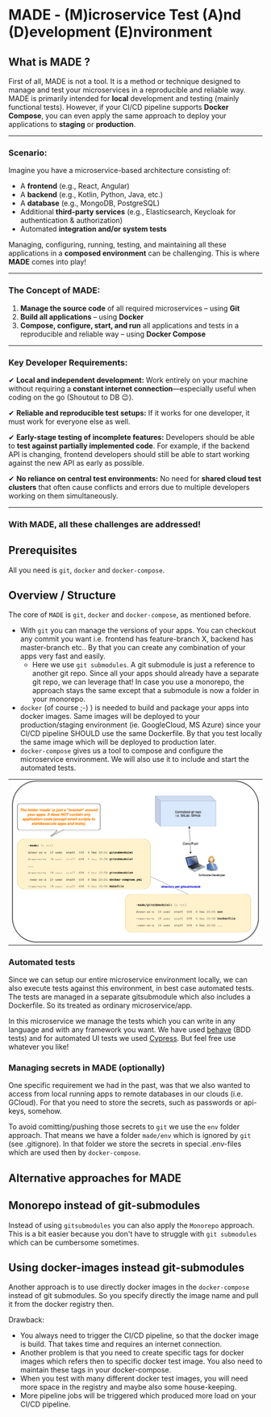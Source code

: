 #  MADE - (M)icroservice Test (A)nd (D)evelopment (E)nvironment

## What is MADE ?


First of all, MADE is not a tool. It is a method or technique designed to manage and test your microservices in a reproducible and reliable way. MADE is primarily intended for **local** development and testing (mainly functional tests). However, if your CI/CD pipeline supports **Docker Compose**, you can even apply the same approach to deploy your applications to **staging** or **production**.  

---

### **Scenario:**  
Imagine you have a microservice-based architecture consisting of:  
- A **frontend** (e.g., React, Angular)  
- A **backend** (e.g., Kotlin, Python, Java, etc.)  
- A **database** (e.g., MongoDB, PostgreSQL)  
- Additional **third-party services** (e.g., Elasticsearch, Keycloak for authentication & authorization)  
- Automated **integration and/or system tests**  

Managing, configuring, running, testing, and maintaining all these applications in a **composed environment** can be challenging. This is where **MADE** comes into play!  

---

### **The Concept of MADE:**  
1. **Manage the source code** of all required microservices – using **Git**  
2. **Build all applications** – using **Docker**  
3. **Compose, configure, start, and run** all applications and tests in a reproducible and reliable way – using **Docker Compose**  

---

### **Key Developer Requirements:**  
✔ **Local and independent development:** Work entirely on your machine without requiring a **constant internet connection**—especially useful when coding on the go (Shoutout to DB 😉).  

✔ **Reliable and reproducible test setups:** If it works for one developer, it must work for everyone else as well.  

✔ **Early-stage testing of incomplete features:** Developers should be able to **test against partially implemented code**. For example, if the backend API is changing, frontend developers should still be able to start working against the new API as early as possible.  

✔ **No reliance on central test environments:** No need for **shared cloud test clusters** that often cause conflicts and errors due to multiple developers working on them simultaneously.  

---

### **With MADE, all these challenges are addressed!**

## Prerequisites

All you need is `git`, `docker` and `docker-compose`. 

## Overview / Structure
The core of `MADE` is `git`, `docker` and `docker-compose`, as mentioned before.

* With `git` you can manage the versions of your apps. You can checkout any commit you want i.e. frontend has feature-branch X, backend has master-branch etc.. 
By that you can create any combination of your apps very fast and easily. 
    * Here we use `git submodules`. A git submodule is just a reference to another git repo. 
    Since all your apps should already have a separate git repo, we can leverage that! In case you use a monorepo, the approach stays the same except that a submodule is now a folder in your monorepo.
* `docker` (of course ;-) ) is needed to build and package your apps into docker images. 
Same images will be deployed to your production/staging environment (ie. GoogleCloud, MS Azure) since your CI/CD pipeline SHOULD use the same Dockerfile. By that you test locally the same image which will be deployed to production later.
* `docker-compose` gives us a tool to compose and configure the microservice environment. We will also use it to include and start the automated tests. 

<table><tr><td>
<img align="center" src="./docs/pics/overview_it_platform.png" width="800">
</td></tr></table>

### Automated tests

Since we can setup our entire microservice environment locally, we can also execute tests against this environment, in best case automated tests. 
The tests are managed in a separate gitsubmodule which also includes a Dockerfile. So its treated as ordinary microservice/app.

In this microservice we manage the tests which you can write in any language and with any framework you want. 
We have used  [behave](https://behave.readthedocs.io/en/latest/) (BDD tests) and for automated UI tests we used [Cypress](https://www.cypress.io/). But feel free use whatever you like!

### Managing secrets in MADE (optionally)
One specific requirement we had in the past, was that we also wanted to access from local running apps to remote databases in our clouds (i.e. GCloud).
For that you need to store the secrets, such as passwords or api-keys, somehow.

To avoid comitting/pushing those secrets to `git` we use the `env` folder approach. 
That means we have a folder `made/env` which is ignored by `git` (see .gitignore). 
In that folder we store the secrets in special .env-files which are used then by `docker-compose`.

## Alternative approaches for MADE

## Monorepo instead of git-submodules
Instead of using `gitsubmodules` you can also apply the `Monorepo` approach. This is a bit easier because you don't have to struggle with `git submodules` which can be cumbersome sometimes.


## Using docker-images instead git-submodules
Another approach is to use directly docker images in the `docker-compose` instead of git submodules. 
So you specify directly the image name and pull it from the docker registry then.

Drawback: 
* You always need to trigger the CI/CD pipeline, so that the docker image is build. That takes time and requires an internet connection.
* Another problem is that you need to create specific tags for docker images which refers then to specific docker test image. 
You also need to maintain these tags in your docker-compose.
* When you test with many different docker test images, you will need more space in the registry and maybe also some house-keeping.
* More pipeline jobs will be triggered which produced more load on your CI/CD pipeline.
